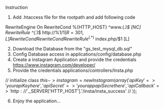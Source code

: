 Instruction

1. Add .htaccess file for the rootpath and add following code

RewriteEngine On
RewriteCond %{HTTP_HOST} ^www\.(.*)$ [NC]
RewriteRule ^(.*)$ http://%1/$1 [R=301,L]
RewriteCond %{REQUEST_FILENAME} !-f
RewriteCond %{REQUEST_FILENAME} !-d
RewriteRule ^(.*)$ index.php/$1 [L]

2. Download the Database from the "gs_test_mysql_db.sql"
3. Config Database access in applications/config/database.php
4. Create a instagram Application and provide the credentials https://www.instagram.com/developer/
5. Provide the credentials applications/controllers/Insta.php



 // initialize class
        $this->instagram = new Instagram(array(
            'apiKey'      => 'your apiKey here',
            'apiSecret'   => 'your app apiSecret here',
            'apiCallback' => 'http://'.$_SERVER['HTTP_HOST'].'/insta/insta_success' // 
        ));
        
6. Enjoy the application...       

